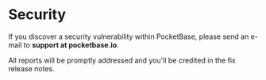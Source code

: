 # Security

If you discover a security vulnerability within PocketBase, please send an e-mail to **support at pocketbase.io**.

All reports will be promptly addressed and you'll be credited in the fix release notes.
